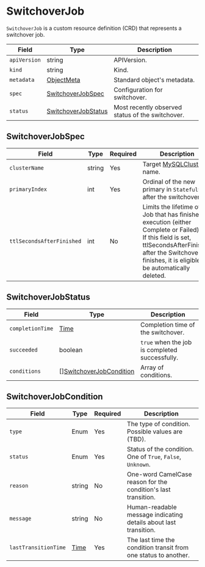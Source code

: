 SwitchoverJob
=============

`SwitchoverJob` is a custom resource definition (CRD) that represents a switchover job.

| Field        | Type                                        | Description                                      |
| ------------ | ------------------------------------------- | ------------------------------------------------ |
| `apiVersion` | string                                      | APIVersion.                                      |
| `kind`       | string                                      | Kind.                                            |
| `metadata`   | [ObjectMeta]                                | Standard object's metadata.                      |
| `spec`       | [SwitchoverJobSpec](#SwitchoverJobSpec)     | Configuration for switchover.                    |
| `status`     | [SwitchoverJobStatus](#SwitchoverJobStatus) | Most recently observed status of the switchover. |

SwitchoverJobSpec
-----------------

| Field                     | Type   | Required | Description                                                                                                                                                                                                            |
| ------------------------- | ------ | -------- | ---------------------------------------------------------------------------------------------------------------------------------------------------------------------------------------------------------------------- |
| `clusterName`             | string | Yes      | Target [MySQLCluster](crd_mysql_cluster.md) name.                                                                                                                                                                      |
| `primaryIndex`            | int    | Yes      | Ordinal of the new primary in `StatefulSet` after the switchover.                                                                                                                                                      |
| `ttlSecondsAfterFinished` | int    | No       | Limits the lifetime of a Job that has finished execution (either Complete or Failed).<br />If this field is set, ttlSecondsAfterFinished after the SwitchoverJob finishes, it is eligible to be automatically deleted. |

SwitchoverJobStatus
-------------------

| Field            | Type                                                  | Description                                    |
| ---------------- | ----------------------------------------------------- | ---------------------------------------------- |
| `completionTime` | [Time]                                                | Completion time of the switchover.             |
| `succeeded`      | boolean                                               | `true` when the job is completed successfully. |
| `conditions`     | \[\][SwitchoverJobCondition](#SwitchoverJobCondition) | Array of conditions.                           |

SwitchoverJobCondition
----------------------

| Field                | Type   | Required | Description                                                      |
| -------------------- | ------ | -------- | ---------------------------------------------------------------- |
| `type`               | Enum   | Yes      | The type of condition. Possible values are (TBD).                |
| `status`             | Enum   | Yes      | Status of the condition. One of `True`, `False`, `Unknown`.      |
| `reason`             | string | No       | One-word CamelCase reason for the condition's last transition.   |
| `message`            | string | No       | Human-readable message indicating details about last transition. |
| `lastTransitionTime` | [Time] | Yes      | The last time the condition transit from one status to another.  |

[ObjectMeta]: https://kubernetes.io/docs/reference/generated/kubernetes-api/v1.17/#objectmeta-v1-meta
[time]: https://kubernetes.io/docs/reference/generated/kubernetes-api/v1.17/#time-v1-meta
